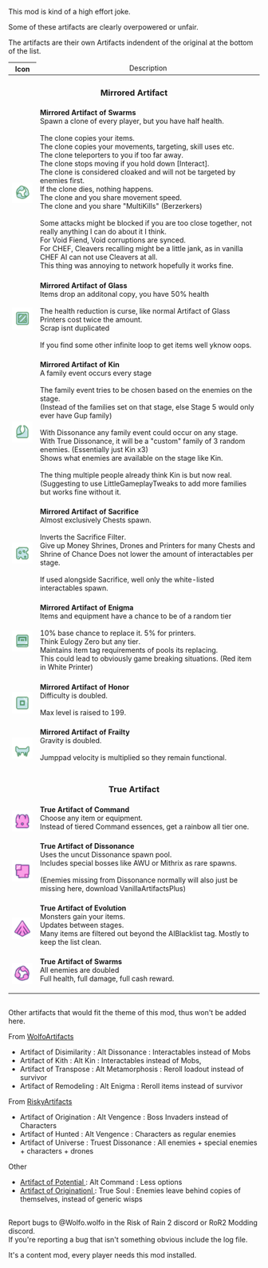 This mod is kind of a high effort joke.

Some of these artifacts are clearly overpowered or unfair.

The artifacts are their own Artifacts indendent of the original at the bottom of the list.
 
 

<table>
	<thead>
		<tr>
			<th>Icon</th>
			<td colspan="3" align="center">Description</td>
		</tr>
	</thead>
	<tbody>
		<tr>
			<td colspan="3" align="center"><h3>Mirrored Artifact</h3></td>
		</tr>
		<tr>
			<td>
				<img src="https://raw.githubusercontent.com/WolfoIsBestWolf/ror2-ArtifactOfDissimilarity/refs/heads/main/modPageImages/True/Mirror_Swarms_On.png" width=64>
			</td>
			<td>
				<b>Mirrored Artifact of Swarms</b><br>
				Spawn a clone of every player, but you have half health.<br>
				<br>
				The clone copies your items.<br>
				The clone copies your movements, targeting, skill uses etc.<br>
				The clone teleporters to you if too far away.<br>
				The clone stops moving if you hold down [Interact].<br>
				The clone is considered cloaked and will not be targeted by enemies first.<br>
				If the clone dies, nothing happens.<br>
				The clone and you share movement speed.<br>
				The clone and you share "MultiKills" (Berzerkers)<br>
				<br>
				Some attacks might be blocked if you are too close together, not really anything I can do about it I think.<br>
				For Void Fiend, Void corruptions are synced.<br>			
				For CHEF, Cleavers recalling might be a little jank, as in vanilla CHEF AI can not use Cleavers at all.<br>
				This thing was annoying to network hopefully it works fine.<br>
				<br>
			</td>
		</tr>
		<tr>
			<td>
				<img src="https://raw.githubusercontent.com/WolfoIsBestWolf/ror2-ArtifactOfDissimilarity/refs/heads/main/modPageImages/True/Mirror_Glass_On.png" width=64>
			</td>
			<td>
				<b>Mirrored Artifact of Glass</b><br>
				Items drop an additonal copy, you have 50% health<br>
				<br>
				The health reduction is curse, like normal Artifact of Glass<br>
				Printers cost twice the amount.<br>
				Scrap isnt duplicated<br>
				<br>
				If you find some other infinite loop to get items well yknow oops.<br>
				<br>
			</td>
		</tr>
		<tr>
			<td>
				<img src="https://raw.githubusercontent.com/WolfoIsBestWolf/ror2-ArtifactOfDissimilarity/refs/heads/main/modPageImages/True/Mirror_Kin_On.png" width=64>
			</td>
			<td>
				<b>Mirrored Artifact of Kin</b><br>
				A family event occurs every stage<br>
				<br>
				The family event tries to be chosen based on the enemies on the stage.<br>
				(Instead of the families set on that stage, else Stage 5 would only ever have Gup family)<br>
				<br>
				With Dissonance any family event could occur on any stage.<br>
				With True Dissonance, it will be a "custom" family of 3 random enemies. (Essentially just Kin x3)<br>
				Shows what enemies are available on the stage like Kin.<br>
				<br>
				The thing multiple people already think Kin is but now real.<br>
				(Suggesting to use LittleGameplayTweaks to add more families but works fine without it.<br>
				<br>
			</td>
		</tr>
		<tr>
			<td>
				<img src="https://raw.githubusercontent.com/WolfoIsBestWolf/ror2-ArtifactOfDissimilarity/refs/heads/main/modPageImages/True/Mirror_Sacrifice_On.png" width=64>
			</td>
			<td>
				<b>Mirrored Artifact of Sacrifice</b><br>
				Almost exclusively Chests spawn.<br>
				<br>
				Inverts the Sacrifice Filter.<br>
				Give up Money Shrines, Drones and Printers for many Chests and Shrine of Chance<br<
				Additional exceptions are : Mountain Shrines, Void Seeds, Halcyon Shrines, Gold Altars, Cleansing Pools, Barrels, Radar Scanners, Lemurian Eggs<br>
				Does not lower the amount of interactables per stage.<br>
				<br>
				If used alongside Sacrifice, well only the white-listed interactables spawn.<br>
				<br>
			</td>
		</tr>
		<tr>
			<td>
				<img src="https://raw.githubusercontent.com/WolfoIsBestWolf/ror2-ArtifactOfDissimilarity/refs/heads/main/modPageImages/True/Mirror_Enigma_On.png" width=64>
			</td>
			<td>
				<b>Mirrored Artifact of Enigma</b><br>
				Items and equipment have a chance to be of a random tier<br>
				<br>
				10% base chance to replace it. 5% for printers.<br>
				Think Eulogy Zero but any tier.<br>
				Maintains item tag requirements of pools its replacing.<br>
				This could lead to obviously game breaking situations. (Red item in White Printer)<br>
				<br>
			</td>
		</tr>
		<tr>
			<td>
				<img src="https://raw.githubusercontent.com/WolfoIsBestWolf/ror2-ArtifactOfDissimilarity/refs/heads/main/modPageImages/True/Mirror_Honor_On.png" width=64>
			</td>
			<td>
				<b>Mirrored Artifact of Honor</b><br>
				Difficulty is doubled.<br>
				<br>
				Max level is raised to 199.<br>
				<br>
			</td>
		</tr>	
		<tr>
			<td>
				<img src="https://raw.githubusercontent.com/WolfoIsBestWolf/ror2-ArtifactOfDissimilarity/refs/heads/main/modPageImages/True/Mirror_Frailty_On.png" width=64>
			</td>
			<td>
				<b>Mirrored Artifact of Frailty</b><br>
				Gravity is doubled.<br>
				<br>
				Jumppad velocity is multiplied so they remain functional.<br>
				<br>
			</td>
		</tr>	
		<tr>
			<td colspan="3" align="center"><h3>True Artifact</h3></td>
		</tr>
		<tr>
			<td>
				<img src="https://raw.githubusercontent.com/WolfoIsBestWolf/ror2-ArtifactOfDissimilarity/refs/heads/main/modPageImages/True/True_Command_On.png" width=64>
			</td>
			<td>
				<b>True Artifact of Command</b><br>
				Choose any item or equipment.<br>
				Instead of tiered Command essences, get a rainbow all tier one.<br>
				<br>
			</td>
		</tr>
		<tr>
			<td>
				<img src="https://raw.githubusercontent.com/WolfoIsBestWolf/ror2-ArtifactOfDissimilarity/refs/heads/main/modPageImages/True/True_Dissonance_On.png" width=64>
			</td>
			<td>
				<b>True Artifact of Dissonance</b><br>
				Uses the uncut Dissonance spawn pool.<br>
				Includes special bosses like AWU or Mithrix as rare spawns.<br>
				<br>
				(Enemies missing from Dissonance normally will also just be missing here, download VanillaArtifactsPlus)<br>
				<br>				
			</td>
		</tr>
		<tr>
			<td>
				<img src="https://raw.githubusercontent.com/WolfoIsBestWolf/ror2-ArtifactOfDissimilarity/refs/heads/main/modPageImages/True/True_Evolution_On.png" width=64>
			</td>
			<td>
				<b>True Artifact of Evolution</b><br>
				Monsters gain your items.<br>
				Updates between stages.<br>
				Many items are filtered out beyond the AIBlacklist tag. Mostly to keep the list clean.<br>
				<br>
			</td>
		</tr>
		<tr>
			<td>
				<img src="https://raw.githubusercontent.com/WolfoIsBestWolf/ror2-ArtifactOfDissimilarity/refs/heads/main/modPageImages/True/True_Swarms_On.png" width=64>
			</td>
			<td>
				<b>True Artifact of Swarms</b><br>
				All enemies are doubled<br>
				Full health, full damage, full cash reward.<br>
				<br>
			</td>
		</tr>
	</tbody>
</table>


##
Other artifacts that would fit the theme of this mod, thus won't be added here.

From [WolfoArtifacts](https://thunderstore.io/package/Wolfo/WolfoArtifacts/)
- Artifact of Disimilarity : Alt Dissonance : Interactables instead of Mobs
- Artifact of Kith 	: Alt Kin : Interactables instead of Mobs,
- Artifact of Transpose : Alt Metamorphosis : Reroll loadout instead of survivor
- Artifact of Remodeling : Alt Enigma : Reroll items instead of survivor

From [RiskyArtifacts](https://thunderstore.io/package/Moffein/Risky_Artifacts/)
- Artifact of Origination : Alt Vengence : Boss Invaders instead of Characters
- Artifact of Hunted : Alt Vengence : Characters as regular enemies
- Artifact of Universe : Truest Dissonance : All enemies + special enemies + characters + drones

Other
- [Artifact of Potential ](https://thunderstore.io/package/zombieseatflesh7/Artifact_of_Potential/) : Alt Command : Less options
- [Artifact of Originationl ](https://thunderstore.io/package/TeamMoonstorm/Starstorm2/) : True Soul : Enemies leave behind copies of themselves, instead of generic wisps

##


##
Report bugs to @Wolfo.wolfo in the Risk of Rain 2 discord or RoR2 Modding discord.\
If you're reporting a bug that isn't something obvious include the log file.

It's a content mod, every player needs this mod installed.

